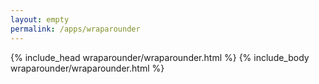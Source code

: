 ```yaml
---
layout: empty
permalink: /apps/wraparounder
---
```


<head>
    <base href="{{ site.url }}{{ page.url }}/">
    {% include_head wraparounder/wraparounder.html %}
</head>
<body>
    {% include_body wraparounder/wraparounder.html %}
</body>
